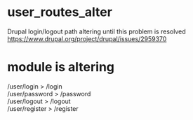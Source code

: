 # user_routes_alter
Drupal login/logout path altering until this problem is resolved https://www.drupal.org/project/drupal/issues/2959370

# module is altering
/user/login > /login  
/user/password > /password  
/user/logout > /logout  
/user/register > /register  
